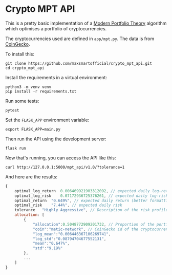 # Crypto MPT API #
This is a pretty basic implementation of a [Modern Portfolio Theory](https://en.wikipedia.org/wiki/Modern_portfolio_theory "MPT WikiPedia") algorithm which optimises a portfolio of cryptocurrencies.

The cryptocurrencies used are defined in `app/mpt.py`. The data is from [CoinGecko](https://www.coingecko.com/en/api/documentation "CoinGecko API Documentation").

To install this:
```
git clone https://github.com/maxsmartofficial/crypto_mpt_api.git
cd crypto_mpt_api
```
Install the requirements in a virtual environment:
```
python3 -m venv venv
pip install -r requirements.txt
```
Run some tests:
```
pytest
```
Set the `FLASK_APP` environment variable:
```
export FLASK_APP=main.py
```
Then run the API using the development server:
```
flask run
```
Now that's running, you can access the API like this:
```
curl http://127.0.0.1:5000/mpt_api/v1.0/?tolerance=1
```
And here are the results:
```Javascript
{
	optimal_log_return	0.006469921903312092, // expected daily log-return
	optimal_log_risk	0.07172936725376261, // expected daily log-risk
	optimal_return	"0.649%", // expected daily return (better formatting)
	optimal_risk	"7.44%", // expected daily risk
	tolerance	"Highly Aggressive", // Description of the risk profile
	allocation: [
		{
			"allocation":0.5048772909201732, // Proportion of the portfolio to be allocated
			"coin":"matic-network", // CoinGecko id of the cryptocurrency
			"log_mean":"0.006446367106269741",
			"log_std":"0.08794704677552131",
			"mean":"0.647%",
			"std":"9.19%"
		}, 
		...
	]
}
```